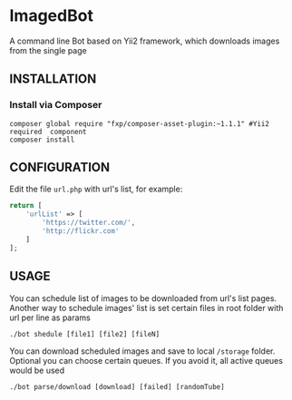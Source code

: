 ImagedBot
============================

A command line Bot based on Yii2 framework, which downloads images from the single page

INSTALLATION
------------

### Install via Composer
~~~
composer global require "fxp/composer-asset-plugin:~1.1.1" #Yii2 required  component
composer install
~~~

CONFIGURATION
-------------
Edit the file `url.php` with url's list, for example:

```php
return [
    'urlList' => [
        'https://twitter.com/',
        'http://flickr.com'
    ]
];
```

USAGE
-----

You can schedule list of images to be downloaded from url's list pages.
Another way to schedule images' list is set certain files in root folder with url per line as params

```
./bot shedule [file1] [file2] [fileN]
```

You can download scheduled images and save to local `/storage` folder.
Optional you can choose certain queues. If you avoid it, all active queues would be used

```
./bot parse/download [download] [failed] [randomTube]
```